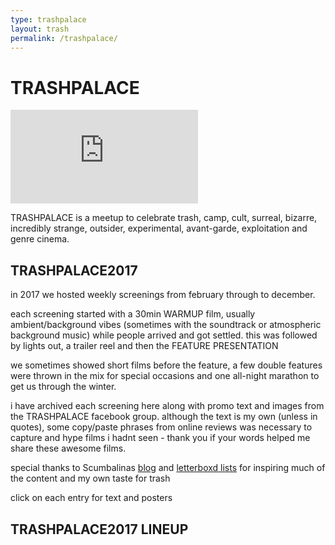 ```yaml
---
type: trashpalace
layout: trash
permalink: /trashpalace/
---
```


# TRASHPALACE

<div class="video-box" id="ratio43"><iframe  id="video-box" src="https://player.vimeo.com/video/186131103?title=0&byline=0&portrait=0" frameborder="0" webkitallowfullscreen mozallowfullscreen allowfullscreen></iframe></div>

TRASHPALACE is a meetup to celebrate trash, camp, cult, surreal, bizarre, incredibly strange, outsider, experimental, avant-garde, exploitation and genre cinema.

## TRASHPALACE2017

in 2017 we hosted weekly screenings from february through to december. 

each screening started with a 30min WARMUP film, usually ambient/background vibes (sometimes with the soundtrack or atmospheric background music) while people arrived and got settled. this was followed by lights out, a trailer reel and then the FEATURE PRESENTATION

we sometimes showed short films before the feature, a few double features were thrown in the mix for special occasions and one all-night marathon to get us through the winter.

i have archived each screening here along with promo text and images from the TRASHPALACE facebook group. although the text is my own (unless in quotes), some copy/paste phrases from online reviews was necessary to capture and hype films i hadnt seen - thank you if your words helped me share these awesome films.

special thanks to Scumbalinas [blog] and [letterboxd lists] for inspiring much of the content and my own taste for trash

click on each entry for text and posters

## TRASHPALACE2017 LINEUP

[blog]: http://atomiccaravan.blogspot.co.nz/
[letterboxd lists]: https://letterboxd.com/scumbalina/lists/